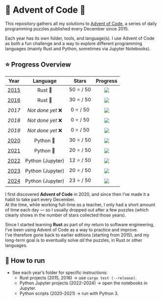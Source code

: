 # 🎄 Advent of Code 🎄

This repository gathers all my solutions to [Advent of Code](https://adventofcode.com/), a series of daily programming puzzles published every December since 2015.

Each year has its own folder, tools, and language(s).
I use Advent of Code as both a fun challenge and a way to explore different programming languages (mainly Rust and Python, sometimes via Jupyter Notebooks).

## ⭐ Progress Overview

<!-- % = étoiles * 2 -->
| Year                                                             | Language          | Stars      | Progress                                  |
|:----------------------------------------------------------------:|:-----------------:|:----------:|:-----------------------------------------:|
| [2015](https://github.com/ClemBytes/AdventOfCode/tree/main/2015) | Rust 🦀           | 50 ⭐ / 50 | ![](https://progress-bar.xyz/100/?title=) |
| [2016](https://github.com/ClemBytes/AdventOfCode/tree/main/2016) | Rust 🦀           | 30 ⭐ / 50 | ![](https://progress-bar.xyz/60/?title=)  |
| *2017*                                                           | *Not done yet* ❌ |  0 ⭐ / 50 | ![](https://progress-bar.xyz/0/?title=)   |
| *2018*                                                           | *Not done yet* ❌ |  0 ⭐ / 50 | ![](https://progress-bar.xyz/0/?title=)   |
| *2019*                                                           | *Not done yet* ❌ |  0 ⭐ / 50 | ![](https://progress-bar.xyz/0/?title=)   |
| [2020](https://github.com/ClemBytes/AdventOfCode/tree/main/2020) | Python 🐍         | 30 ⭐ / 50 | ![](https://progress-bar.xyz/60/?title=)  |
| [2021](https://github.com/ClemBytes/AdventOfCode/tree/main/2021) | Python 🐍         | 20 ⭐ / 50 | ![](https://progress-bar.xyz/40/?title=)  |
| [2022](https://github.com/ClemBytes/AdventOfCode/tree/main/2022) | Python (Jupyter)  | 12 ⭐ / 50 | ![](https://progress-bar.xyz/24/?title=)  |
| [2023](https://github.com/ClemBytes/AdventOfCode/tree/main/2023) | Python (Jupyter)  | 20 ⭐ / 50 | ![](https://progress-bar.xyz/40/?title=)  |
| [2024](https://github.com/ClemBytes/AdventOfCode/tree/main/2024) | Python (Jupyter)  | 23 ⭐ / 50 | ![](https://progress-bar.xyz/46/?title=)  |

I first discovered **Advent of Code** in 2020, and since then I’ve made it a habit to take part every December.  
At the time, while working full-time as a teacher, I only had a short amount of time each day — so I usually dropped out after a few puzzles (which clearly shows in the number of stars collected those years).  

Since I started learning **Rust** as part of my return to software engineering, I’ve been using Advent of Code as a way to practice and improve.  
I’ve therefore gone back to earlier editions (starting from 2015), and my long-term goal is to eventually solve *all* the puzzles, in Rust or other languages.

## 🚀 How to run

- See each year’s folder for specific instructions:
    - Rust projects (2015, 2016) → use `cargo test (--release)`.
    - Python Jupyter projects (2022–2024) → open the notebooks in Jupyter.
    - Python scripts (2020-2021) → run with Python 3.
